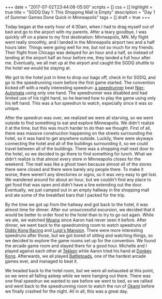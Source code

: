 +++
date = "2017-07-02T23:44:08-05:00"
scripts = []
css = []
highlight = true
title = "SGDQ Day 1: This Shopping Mall is Empty"
description = "Day 1 of Summer Games Done Quick in Minneapolis"
tags = []
draft = true
+++

Today began at the early hour of 4:30am, when I had to drag myself out of bed
and go to the airport with my parents. After a teary goodbye, I was quickly off
on a plane to my first destination: Minneapolis, MN. My flight went really
smoothly, and I landed in the Minneapolis airport two and a half hours later.
Things were going well for me, but not so much for my friends. Their flight from
Chicago was delayed for an hour and a half, so instead of landing at the airport
half an hour before me, they landed a full hour after me. Eventually, we all met
up at the airport and caught the SGDQ shuttle to the hotel we would be staying
at.

We got to the hotel just in time to drop our bags off, check in for SGDQ, and go
to the speedrunning room before the first game started.  The convention kicked
off with a really interesting speedrun: [a
speedrunner](https://www.twitch.tv/halfcoordinated) beat [Nier:
Automata](https://en.wikipedia.org/wiki/Nier:_Automata) using only one hand. The
speedrunner was disabled and had limited use of his right hand, so he learned
how to play the game using only his left hand. This was a fun speedrun to watch,
especially since it was so unique.

After the speedrun was over, we realized we were all starving, so we went
outside to find something to eat and explore Minneapolis. We didn't realize it
at the time, but this was much harder to do than we thought. First of all, there
was massive construction happening on the streets surrounding the hotel, so it
was hard to get anywhere outside. Luckily, there were skyways connecting the
hotel and all of the buildings surrounding it, so we could travel between all of
the buildings. There was a shopping mall next door to the hotel, so we decided
to go there to find something for lunch.  What we didn't realize is that almost
every store in Minneapolis closes for the weekend. The mall was like a ghost
town because almost all of the stores there were closed and there were barely
any people there. To make it worse, there weren't any directories or signs, so
it was very easy to get lost. We wandered around for about an hour, but we
couldn't find any place to get food that was open and didn't have a line
extending out the door. Eventually, we just camped out in an empty hallway in
the shopping mall and ate some of the breakfast bars that I packed for the trip.

By the time we got up from the hallway and got back to the hotel, it was almost
time for dinner. After our unsuccessful excursion, we decided that it would be
better to order food to the hotel than to try to go out again. While we ate, we
watched [Moana](https://en.wikipedia.org/wiki/Moana_(2016_film)) since Aaron had
never seen it before. After dinner, we went back to the speedrunning room to
watch speedruns of [Diddy Kong
Racing](https://en.wikipedia.org/wiki/Diddy_Kong_Racing) and [Luigi's
Mansion](https://en.wikipedia.org/wiki/Luigi%27s_Mansion). There were more
interesting speedruns after those, but we got bored of sitting and watching
things, so we decided to explore the game rooms set up for the convention. We
found the arcade game room and stayed there for a good hour.  Michelle and I
played against each other at
[Tekken](https://en.wikipedia.org/wiki/Tekken_(video_game)) while Aaron tried
his hand at [Donkey
Kong](https://en.wikipedia.org/wiki/Donkey_Kong_(video_game)). Afterwards, we
all played [Battletoads](https://en.wikipedia.org/wiki/Battletoads_Arcade), one
of the hardest arcade games ever, and managed to beat it.

We headed back to the hotel room, but we were all exhausted at this point, so we
were all falling asleep while we were hanging out there. There was one final
speedrun we wanted to see before we went to bed, so we rallied and went back to
the speedrunning room to watch the run of
[Okami](https://en.wikipedia.org/wiki/%C5%8Ckami) before we finally crashed for
the night. All in all, this was a great day.

